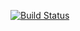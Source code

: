 [![Build Status](https://travis-ci.com/fifymawia/mesteitrepo.svg?branch=master)](https://travis-ci.com/fifymawia/mesteitrepo)